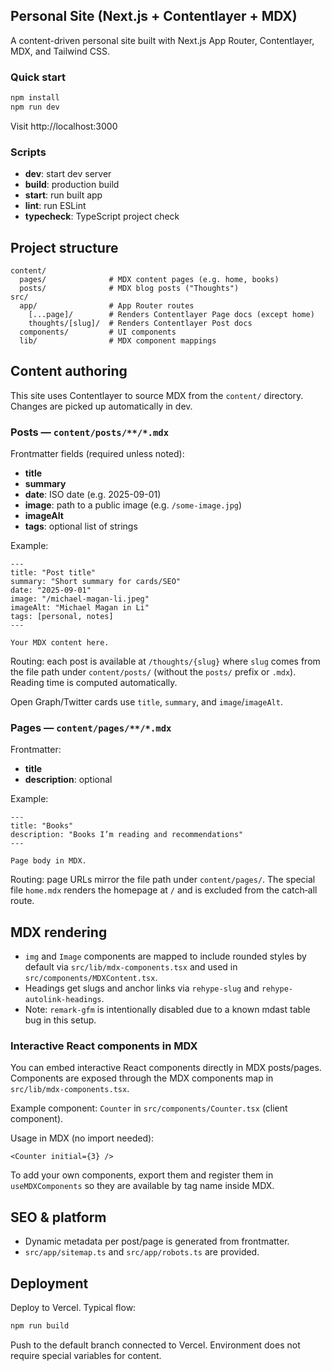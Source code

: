 ## Personal Site (Next.js + Contentlayer + MDX)

A content-driven personal site built with Next.js App Router, Contentlayer, MDX, and Tailwind CSS.

### Quick start

```bash
npm install
npm run dev
```

Visit http://localhost:3000

### Scripts

- **dev**: start dev server
- **build**: production build
- **start**: run built app
- **lint**: run ESLint
- **typecheck**: TypeScript project check

## Project structure

```
content/
  pages/              # MDX content pages (e.g. home, books)
  posts/              # MDX blog posts ("Thoughts")
src/
  app/                # App Router routes
    [...page]/        # Renders Contentlayer Page docs (except home)
    thoughts/[slug]/  # Renders Contentlayer Post docs
  components/         # UI components
  lib/                # MDX component mappings
```

## Content authoring

This site uses Contentlayer to source MDX from the `content/` directory. Changes are picked up automatically in dev.

### Posts — `content/posts/**/*.mdx`

Frontmatter fields (required unless noted):

- **title**
- **summary**
- **date**: ISO date (e.g. 2025-09-01)
- **image**: path to a public image (e.g. `/some-image.jpg`)
- **imageAlt**
- **tags**: optional list of strings

Example:

```mdx
---
title: "Post title"
summary: "Short summary for cards/SEO"
date: "2025-09-01"
image: "/michael-magan-li.jpeg"
imageAlt: "Michael Magan in Li"
tags: [personal, notes]
---

Your MDX content here.
```

Routing: each post is available at `/thoughts/{slug}` where `slug` comes from the file path under `content/posts/` (without the `posts/` prefix or `.mdx`). Reading time is computed automatically.

Open Graph/Twitter cards use `title`, `summary`, and `image`/`imageAlt`.

### Pages — `content/pages/**/*.mdx`

Frontmatter:

- **title**
- **description**: optional

Example:

```mdx
---
title: "Books"
description: "Books I’m reading and recommendations"
---

Page body in MDX.
```

Routing: page URLs mirror the file path under `content/pages/`. The special file `home.mdx` renders the homepage at `/` and is excluded from the catch‑all route.

## MDX rendering

- `img` and `Image` components are mapped to include rounded styles by default via `src/lib/mdx-components.tsx` and used in `src/components/MDXContent.tsx`.
- Headings get slugs and anchor links via `rehype-slug` and `rehype-autolink-headings`.
- Note: `remark-gfm` is intentionally disabled due to a known mdast table bug in this setup.

### Interactive React components in MDX

You can embed interactive React components directly in MDX posts/pages. Components are exposed through the MDX components map in `src/lib/mdx-components.tsx`.

Example component: `Counter` in `src/components/Counter.tsx` (client component).

Usage in MDX (no import needed):

```mdx
<Counter initial={3} />
```

To add your own components, export them and register them in `useMDXComponents` so they are available by tag name inside MDX.

## SEO & platform

- Dynamic metadata per post/page is generated from frontmatter.
- `src/app/sitemap.ts` and `src/app/robots.ts` are provided.

## Deployment

Deploy to Vercel. Typical flow:

```bash
npm run build
```

Push to the default branch connected to Vercel. Environment does not require special variables for content.
